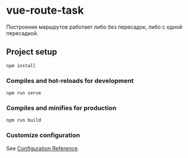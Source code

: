 # vue-route-task

Построение маршрутов работает либо без пересадок, либо с одной пересадкой.
## Project setup
```
npm install
```

### Compiles and hot-reloads for development
```
npm run serve
```

### Compiles and minifies for production
```
npm run build
```

### Customize configuration
See [Configuration Reference](https://cli.vuejs.org/config/).
